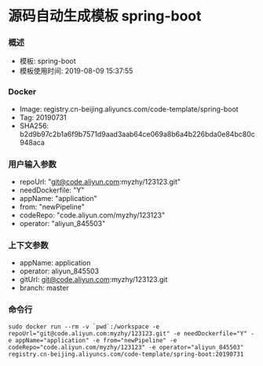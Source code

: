 # 源码自动生成模板 spring-boot

### 概述

* 模板: spring-boot
* 模板使用时间: 2019-08-09 15:37:55

### Docker
* Image: registry.cn-beijing.aliyuncs.com/code-template/spring-boot
* Tag: 20190731
* SHA256: b2d9b97c2b1a6f9b7571d9aad3aab64ce069a8b6a4b226bda0e84bc80c948aca

### 用户输入参数
* repoUrl: "git@code.aliyun.com:myzhy/123123.git" 
* needDockerfile: "Y" 
* appName: "application" 
* from: "newPipeline" 
* codeRepo: "code.aliyun.com/myzhy/123123" 
* operator: "aliyun_845503" 

### 上下文参数
* appName: application
* operator: aliyun_845503
* gitUrl: git@code.aliyun.com:myzhy/123123.git
* branch: master


### 命令行
	sudo docker run --rm -v `pwd`:/workspace -e repoUrl="git@code.aliyun.com:myzhy/123123.git" -e needDockerfile="Y" -e appName="application" -e from="newPipeline" -e codeRepo="code.aliyun.com/myzhy/123123" -e operator="aliyun_845503"  registry.cn-beijing.aliyuncs.com/code-template/spring-boot:20190731

